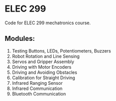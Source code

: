 # ELEC 299
Code for ELEC 299 mechatronics course.

## Modules:
1. Testing Buttons, LEDs, Potentiometers, Buzzers
2. Robot Rotation and Line Sensing
3. Servos and Gripper Assembly
4. Driving with Motor Encoders
5. Driving and Avoiding Obstacles
6. Calibration for Straight Driving
7. Infrared Ranging Sensor 
8. Infrared Communication
9. Bluetooth Communication